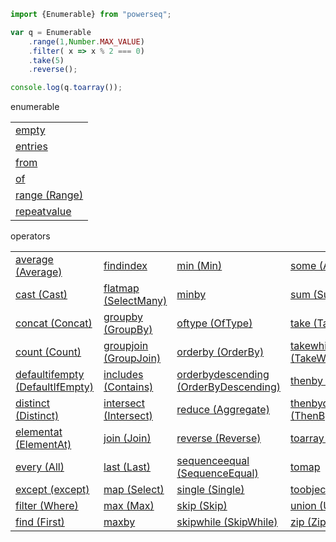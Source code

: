 

```javascript
import {Enumerable} from "powerseq";

var q = Enumerable
    .range(1,Number.MAX_VALUE)
    .filter( x => x % 2 === 0)
    .take(5)
    .reverse();

console.log(q.toarray());
```

enumerable
<table><tr><td><a href="https://github.com/marcinnajder/powerseq/tree/master/test/enumerable/empty.ts">empty</a></td></tr><tr><td><a href="https://github.com/marcinnajder/powerseq/tree/master/test/enumerable/entries.ts">entries</a></td></tr><tr><td><a href="https://github.com/marcinnajder/powerseq/tree/master/test/enumerable/from.ts">from</a></td></tr><tr><td><a href="https://github.com/marcinnajder/powerseq/tree/master/test/enumerable/of.ts">of</a></td></tr><tr><td><a href="https://github.com/marcinnajder/powerseq/tree/master/test/enumerable/range.ts">range (Range)</a></td></tr><tr><td><a href="https://github.com/marcinnajder/powerseq/tree/master/test/enumerable/repeatvalue.ts">repeatvalue</a></td></tr></table>

operators
<table><tr><td><a href="https://github.com/marcinnajder/powerseq/tree/master/test/operators/average.ts">average (Average)</a></td><td><a href="https://github.com/marcinnajder/powerseq/tree/master/test/operators/findindex.ts">findindex</a></td><td><a href="https://github.com/marcinnajder/powerseq/tree/master/test/operators/min.ts">min (Min)</a></td><td><a href="https://github.com/marcinnajder/powerseq/tree/master/test/operators/some.ts">some (Any)</a></td></tr><tr><td><a href="https://github.com/marcinnajder/powerseq/tree/master/test/operators/cast.ts">cast (Cast)</a></td><td><a href="https://github.com/marcinnajder/powerseq/tree/master/test/operators/flatmap.ts">flatmap (SelectMany)</a></td><td><a href="https://github.com/marcinnajder/powerseq/tree/master/test/operators/minby.ts">minby</a></td><td><a href="https://github.com/marcinnajder/powerseq/tree/master/test/operators/sum.ts">sum (Sum)</a></td></tr><tr><td><a href="https://github.com/marcinnajder/powerseq/tree/master/test/operators/concat.ts">concat (Concat)</a></td><td><a href="https://github.com/marcinnajder/powerseq/tree/master/test/operators/groupby.ts">groupby (GroupBy)</a></td><td><a href="https://github.com/marcinnajder/powerseq/tree/master/test/operators/oftype.ts">oftype (OfType)</a></td><td><a href="https://github.com/marcinnajder/powerseq/tree/master/test/operators/take.ts">take (Take)</a></td></tr><tr><td><a href="https://github.com/marcinnajder/powerseq/tree/master/test/operators/count.ts">count (Count)</a></td><td><a href="https://github.com/marcinnajder/powerseq/tree/master/test/operators/groupjoin.ts">groupjoin (GroupJoin)</a></td><td><a href="https://github.com/marcinnajder/powerseq/tree/master/test/operators/orderby.ts">orderby (OrderBy)</a></td><td><a href="https://github.com/marcinnajder/powerseq/tree/master/test/operators/takewhile.ts">takewhile (TakeWhile)</a></td></tr><tr><td><a href="https://github.com/marcinnajder/powerseq/tree/master/test/operators/defaultifempty.ts">defaultifempty (DefaultIfEmpty)</a></td><td><a href="https://github.com/marcinnajder/powerseq/tree/master/test/operators/includes.ts">includes (Contains)</a></td><td><a href="https://github.com/marcinnajder/powerseq/tree/master/test/operators/orderbydescending.ts">orderbydescending (OrderByDescending)</a></td><td><a href="https://github.com/marcinnajder/powerseq/tree/master/test/operators/thenby.ts">thenby (ThenBy)</a></td></tr><tr><td><a href="https://github.com/marcinnajder/powerseq/tree/master/test/operators/distinct.ts">distinct (Distinct)</a></td><td><a href="https://github.com/marcinnajder/powerseq/tree/master/test/operators/intersect.ts">intersect (Intersect)</a></td><td><a href="https://github.com/marcinnajder/powerseq/tree/master/test/operators/reduce.ts">reduce (Aggregate)</a></td><td><a href="https://github.com/marcinnajder/powerseq/tree/master/test/operators/thenbydescending.ts">thenbydescending (ThenByDescending)</a></td></tr><tr><td><a href="https://github.com/marcinnajder/powerseq/tree/master/test/operators/elementat.ts">elementat (ElementAt)</a></td><td><a href="https://github.com/marcinnajder/powerseq/tree/master/test/operators/join.ts">join (Join)</a></td><td><a href="https://github.com/marcinnajder/powerseq/tree/master/test/operators/reverse.ts">reverse (Reverse)</a></td><td><a href="https://github.com/marcinnajder/powerseq/tree/master/test/operators/toarray.ts">toarray (ToArray)</a></td></tr><tr><td><a href="https://github.com/marcinnajder/powerseq/tree/master/test/operators/every.ts">every (All)</a></td><td><a href="https://github.com/marcinnajder/powerseq/tree/master/test/operators/last.ts">last (Last)</a></td><td><a href="https://github.com/marcinnajder/powerseq/tree/master/test/operators/sequenceequal.ts">sequenceequal (SequenceEqual)</a></td><td><a href="https://github.com/marcinnajder/powerseq/tree/master/test/operators/tomap.ts">tomap</a></td></tr><tr><td><a href="https://github.com/marcinnajder/powerseq/tree/master/test/operators/except.ts">except (except)</a></td><td><a href="https://github.com/marcinnajder/powerseq/tree/master/test/operators/map.ts">map (Select)</a></td><td><a href="https://github.com/marcinnajder/powerseq/tree/master/test/operators/single.ts">single (Single)</a></td><td><a href="https://github.com/marcinnajder/powerseq/tree/master/test/operators/toobject.ts">toobject</a></td></tr><tr><td><a href="https://github.com/marcinnajder/powerseq/tree/master/test/operators/filter.ts">filter (Where)</a></td><td><a href="https://github.com/marcinnajder/powerseq/tree/master/test/operators/max.ts">max (Max)</a></td><td><a href="https://github.com/marcinnajder/powerseq/tree/master/test/operators/skip.ts">skip (Skip)</a></td><td><a href="https://github.com/marcinnajder/powerseq/tree/master/test/operators/union.ts">union (Union)</a></td></tr><tr><td><a href="https://github.com/marcinnajder/powerseq/tree/master/test/operators/find.ts">find (First)</a></td><td><a href="https://github.com/marcinnajder/powerseq/tree/master/test/operators/maxby.ts">maxby</a></td><td><a href="https://github.com/marcinnajder/powerseq/tree/master/test/operators/skipwhile.ts">skipwhile (SkipWhile)</a></td><td><a href="https://github.com/marcinnajder/powerseq/tree/master/test/operators/zip.ts">zip (Zip)</a></td></tr></table>
